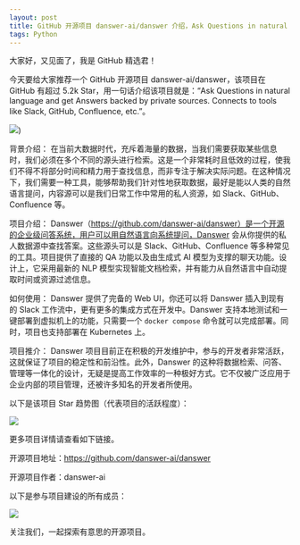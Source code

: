 ```yaml
---
layout: post
title: GitHub 开源项目 danswer-ai/danswer 介绍，Ask Questions in natural language and get Answers backed by private sources. Connects to tools like Slack, GitHub, Confluence, etc.
tags: Python
---
```


大家好，又见面了，我是 GitHub 精选君！

今天要给大家推荐一个 GitHub 开源项目 danswer-ai/danswer，该项目在 GitHub 有超过 5.2k Star，用一句话介绍该项目就是：“Ask Questions in natural language and get Answers backed by private sources. Connects to tools like Slack, GitHub, Confluence, etc.”。


![](https://github.com/danswer-owners/danswer/blob/1fabd9372d66cd54238847197c33f091a724803b/DanswerWithName.png?raw=true))



背景介绍：
在当前大数据时代，充斥着海量的数据，当我们需要获取某些信息时，我们必须在多个不同的源头进行检索。这是一个非常耗时且低效的过程，使我们不得不将部分时间和精力用于查找信息，而非专注于解决实际问题。在这种情况下，我们需要一种工具，能够帮助我们针对性地获取数据，最好是能以人类的自然语言提问，内容源可以是我们日常工作中常用的私人资源，如 Slack、GitHub、Confluence 等。

项目介绍：
Danswer（https://github.com/danswer-ai/danswer）是一个开源的企业级问答系统，用户可以用自然语言向系统提问，Danswer 会从你提供的私人数据源中查找答案。这些源头可以是 Slack、GitHub、Confluence 等多种常见的工具。项目提供了直接的 QA 功能以及由生成式 AI 模型为支撑的聊天功能。设计上，它采用最新的 NLP 模型实现智能文档检索，并有能力从自然语言中自动提取时间或资源过滤信息。

如何使用：
Danswer 提供了完备的 Web UI，你还可以将 Danswer 插入到现有的 Slack 工作流中，更有更多的集成方式在开发中。Danswer 支持本地测试和一键部署到虚拟机上的功能，只需要一个 `docker compose` 命令就可以完成部署。同时，项目也支持部署在 Kubernetes 上。

项目推介：
Danswer 项目目前正在积极的开发维护中，参与的开发者非常活跃，这就保证了项目的稳定性和前沿性。此外，Danswer 的这种将数据检索、问答、管理等一体化的设计，无疑是提高工作效率的一种极好方式。它不仅被广泛应用于企业内部的项目管理，还被许多知名的开发者所使用。


以下是该项目 Star 趋势图（代表项目的活跃程度）：

![](https://api.star-history.com/svg?repos=danswer-ai/danswer&type=Timeline)

更多项目详情请查看如下链接。

开源项目地址：https://github.com/danswer-ai/danswer 

开源项目作者：danswer-ai

以下是参与项目建设的所有成员：

![](https://contrib.rocks/image?repo=danswer-ai/danswer)

关注我们，一起探索有意思的开源项目。

